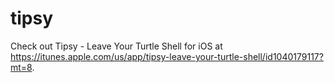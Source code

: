 # tipsy

Check out Tipsy - Leave Your Turtle Shell for iOS at https://itunes.apple.com/us/app/tipsy-leave-your-turtle-shell/id1040179117?mt=8.
